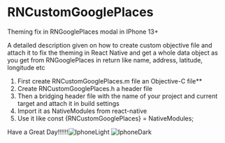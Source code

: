 # RNCustomGooglePlaces
Theming fix in RNGooglePlaces modal in IPhone 13+

A detailed description given on how to create custom objective file and attach it to fix the theming in React Native
and get a whole data object as you get from RNGooglePlaces in return like name, address, latitude, longitude etc

1) First create RNCustomGooglePlaces.m file an Objective-C file**
2) Create RNCustomGooglePlaces.h a header file
3) Then a bridging header file with the name of your project and current target and attach it in build settings
4)  Import it as NativeModules from react-native
5)  Use it like const {RNCustomGooglePlaces} = NativeModules;

Have a Great Day!!!!!!![IphoneLight](https://github.com/user-attachments/assets/901006bf-87a5-4c98-ba55-ef803f4d2005)
![IphoneDark](https://github.com/user-attachments/assets/a2df8e57-c3d8-4f99-80fb-939fb0c34103)


